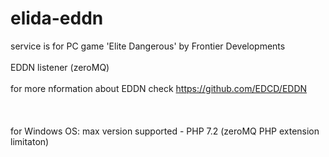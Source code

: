 # elida-eddn
service is for PC game 'Elite Dangerous' by Frontier Developments
<br><br>
EDDN listener (zeroMQ)
<br><br>
for more nformation about EDDN check https://github.com/EDCD/EDDN
<br><br>
<br><br>
for Windows OS: max version supported - PHP 7.2 (zeroMQ PHP extension limitaton)
